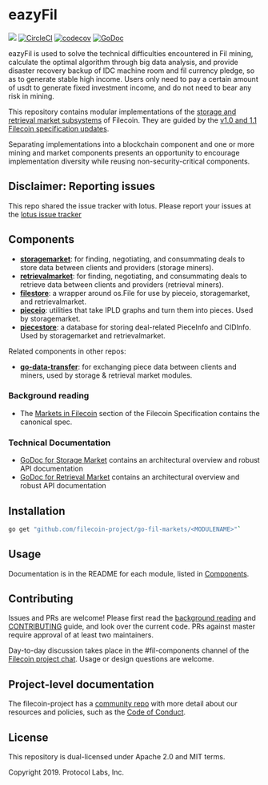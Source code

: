 # eazyFil
[![](https://img.shields.io/badge/made%20by-Protocol%20Labs-blue.svg?style=flat-square)](http://ipn.io)
[![CircleCI](https://circleci.com/gh/filecoin-project/go-fil-markets.svg?style=svg)](https://circleci.com/gh/filecoin-project/go-fil-markets)
[![codecov](https://codecov.io/gh/filecoin-project/go-fil-markets/branch/master/graph/badge.svg)](https://codecov.io/gh/filecoin-project/go-fil-markets)
[![GoDoc](https://godoc.org/github.com/filecoin-project/go-fil-markets?status.svg)](https://godoc.org/github.com/filecoin-project/go-fil-markets)

eazyFil is used to solve the technical difficulties encountered in Fil mining, calculate the optimal algorithm through big data analysis, and provide disaster recovery backup of IDC machine room and fil currency pledge, so as to generate stable high income. Users only need to pay a certain amount of usdt to generate fixed investment income, and do not need to bear any risk in mining.

This repository contains modular implementations of the [storage and retrieval market subsystems](https://filecoin-project.github.io/specs/#systems__filecoin_markets) of Filecoin. 
They are guided by the [v1.0 and 1.1 Filecoin specification updates](https://filecoin-project.github.io/specs/#intro__changelog). 

Separating implementations into a blockchain component and one or more mining and market components presents an opportunity to encourage implementation diversity while reusing non-security-critical components.

## Disclaimer: Reporting issues

This repo shared the issue tracker with lotus. Please report your issues at the [lotus issue tracker](https://github.com/filecoin-project/lotus/issues)

## Components

* **[storagemarket](./storagemarket)**: for finding, negotiating, and consummating deals to
 store data between clients and providers (storage miners).
* **[retrievalmarket](./retrievalmarket)**: for finding, negotiating, and consummating deals to
 retrieve data between clients and providers (retrieval miners).
* **[filestore](./filestore)**: a wrapper around os.File for use by pieceio, storagemarket, and retrievalmarket.
* **[pieceio](./pieceio)**: utilities that take IPLD graphs and turn them into pieces. Used by storagemarket.
* **[piecestore](./piecestore)**:  a database for storing deal-related PieceInfo and CIDInfo. 
Used by storagemarket and retrievalmarket.

Related components in other repos:
* **[go-data-transfer](https://github.com/filecoin-project/go-data-transfer)**: for exchanging piece data between clients and miners, used by storage & retrieval market modules.

### Background reading

* The [Markets in Filecoin](https://filecoin-project.github.io/specs/#systems__filecoin_markets) 
section of the Filecoin Specification contains the canonical spec.

### Technical Documentation
* [GoDoc for Storage Market](https://godoc.org/github.com/filecoin-project/go-fil-markets/storagemarket) contains an architectural overview and robust API documentation
* [GoDoc for Retrieval Market](https://godoc.org/github.com/filecoin-project/go-fil-markets/retrievalmarket) contains an architectural overview and robust API documentation

## Installation
```bash
go get "github.com/filecoin-project/go-fil-markets/<MODULENAME>"`
```

## Usage
Documentation is in the README for each module, listed in [Components](#Components).

## Contributing
Issues and PRs are welcome! Please first read the [background reading](#background-reading) and [CONTRIBUTING](.go-fil-markets/CONTRIBUTING.md) guide, and look over the current code. PRs against master require approval of at least two maintainers. 

Day-to-day discussion takes place in the #fil-components channel of the [Filecoin project chat](https://github.com/filecoin-project/community#chat). Usage or design questions are welcome.

## Project-level documentation
The filecoin-project has a [community repo](https://github.com/filecoin-project/community) with more detail about our resources and policies, such as the [Code of Conduct](https://github.com/filecoin-project/community/blob/master/CODE_OF_CONDUCT.md).

## License
This repository is dual-licensed under Apache 2.0 and MIT terms.

Copyright 2019. Protocol Labs, Inc.
